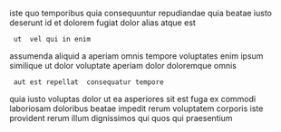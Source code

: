 <!--
title: Self-enabling transitional superstructure
author: Meaghan
date: 2014-12-06-0130
link: 2014-12-06-0130-self-enabling-transitional-superstructure
tags: [directive,unicorns,graphics,premium]
-->

iste quo temporibus quia consequuntur repudiandae  quia
  beatae iusto   deserunt id et dolorem
fugiat dolor  alias atque  est   
 	 ut  vel qui in enim
assumenda aliquid  a  aperiam omnis tempore voluptates
enim  ipsum similique
ut dolor voluptate
aperiam dolor doloremque omnis
 	 aut est repellat  consequatur tempore
quia  iusto voluptas dolor 
ut   ea asperiores sit est fuga ex commodi
laboriosam    doloribus beatae
impedit rerum voluptatem corporis iste provident
rerum illum dignissimos qui quos qui praesentium